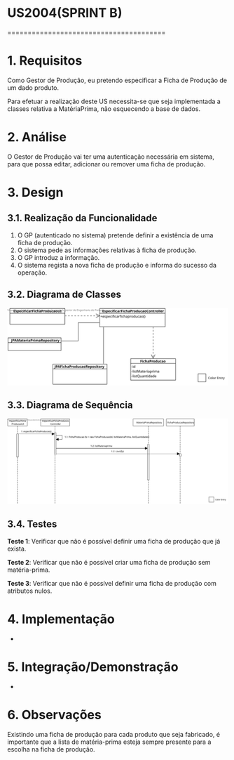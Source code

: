 # US2004(SPRINT B)
=======================================

# 1. Requisitos

Como Gestor de Produção, eu pretendo especificar a Ficha de Produção de um dado produto.

Para efetuar a realização deste US necessita-se que seja implementada a classes relativa a MatériaPrima, não esquecendo a base de dados.

# 2. Análise

O Gestor de Produção vai ter uma autenticação necessária em sistema, para que possa editar, adicionar ou remover uma ficha de produção.

# 3. Design

## 3.1. Realização da Funcionalidade

1. O GP (autenticado no sistema) pretende definir a existência de uma ficha de produção.
2. O sistema pede as informações relativas à ficha de produção.
3. O GP introduz a informação.
4. O sistema regista a nova ficha de produção e informa do sucesso da operação.

## 3.2. Diagrama de Classes

![CD2004](CD2004.svg)

## 3.3. Diagrama de Sequência

![SD2004](SD2004.svg)


## 3.4. Testes

**Teste 1**: Verificar que não é possível definir uma ficha de produção que já exista.

**Teste 2**: Verificar que não é possível criar uma ficha de produção sem matéria-prima.

**Teste 3**: Verificar que não é possível definir uma ficha de produção com atributos nulos.


# 4. Implementação

-

# 5. Integração/Demonstração

-

# 6. Observações

Existindo uma ficha de produção para cada produto que seja fabricado, é importante que a lista de matéria-prima esteja sempre presente para a escolha na ficha de produção.
